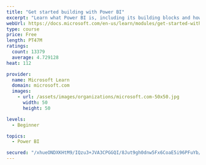 ```yaml
---
title: "Get started building with Power BI"
excerpt: "Learn what Power BI is, including its building blocks and how they work together."
webUrl: https://docs.microsoft.com/en-us/learn/modules/get-started-with-power-bi/
type: course
price: Free
length: PT47M
ratings:
  count: 13379
  average: 4.729128
heat: 112

provider:
  name: Microsoft Learn
  domain: microsoft.com
  images:
    - url: /assets/images/organizations/microsoft.com-50x50.jpg
      width: 50
      height: 50

levels:
  - Beginner

topics:
  - Power BI

secured: "/xhueONDXKHtM9/IQzu3+JVA3CPGGQI/8Jut9gh0dnw5Fx6CoaE5i96PFuYb/hguEi9T0pvfrXNcV/K+XHpCLhRHPZRWN3IC1AmLFi0XCJIFoYoZIS/ZkUJhrZ+heFeVQwAeK6+WxERqD7MjVzUr8k6YGLr7RQ5iC0M2OuXTWDPznPjV03tPcS0EU06tHn1xZAGJVTCjSxUhYC35oV9Gu7jg9Y2ZkzSCbZXvwDl/OG7VeIKxyb16usIOQP44r6hgXNdxTfUVHetlPiScZd0MiUDkEa/F+bYdSKueqAepkdi0F0PQ+gktzLsBymrtdPPvwAk+lunVz6cHlRwWv8GMbtRgDnlP7rdgI3pb6P2hmkykLX9pQ90q0Konp/ltTycV9kytK77uY6AMN7Q9FfkVug==;raCqh3wN8WnvbvD1S4HgZw=="
---
```



